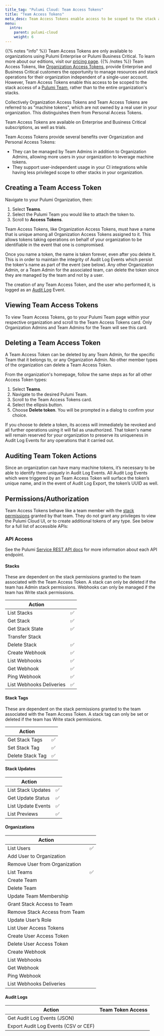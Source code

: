 ```yaml
---
title_tag: "Pulumi Cloud: Team Access Tokens"
title: "Team Access Tokens"
meta_desc: Team Access Tokens enable access to be scoped to the stack access of a Pulumi Team, rather than to the entire organization’s stacks. Learn more here.
menu:
  intro:
    parent: pulumi-cloud
    weight: 6
---
```

{{% notes "info" %}}
Team Access Tokens are only available to organizations using Pulumi Enterprise or Pulumi Business Critical.
To learn more about our editions, visit our [pricing page](/pricing/).
{{% /notes %}}
Team Access Tokens, like [Organization Access Tokens](/docs/intro/pulumi-cloud/organization-access-tokens/), provide Enterprise and Business Critical customers the opportunity to manage resources and stack operations for their organization independent of a single-user account. However, Team Access Tokens enable this access to be scoped to the stack access of a [Pulumi Team](/docs/intro/pulumi-cloud/teams/), rather than to the entire organization's stacks.

Collectively Organization Access Tokens and Team Access Tokens are referred to as "machine tokens", which are not owned by a real user in your organization. This distinguishes them from Personal Access Tokens.

Team Access Tokens are available on Enterprise and Business Critical subscriptions, as well as trials.

Team Access Tokens provide several benefits over Organization and Personal Access Tokens:

* They can be managed by Team Admins in addition to Organization Admins, allowing more users in your organization to leverage machine tokens.
* They support user-independent usage in your CI integrations while having less privileged scope to other stacks in your organization.

## Creating a Team Access Token

Navigate to your Pulumi Organization, then:

1. Select **Teams**.
1. Select the Pulumi Team you would like to attach the token to.
1. Scroll to **Access Tokens**.

Team Access Tokens, like Organization Access Tokens, must have a name that is unique among all Organization Access Tokens assigned to it. This allows tokens taking operations on behalf of your organization to be identifiable in the event that one is compromised.

Once you name a token, the name is taken forever, even after you delete it. This is in order to maintain the integrity of Audit Log Events which persist the token's name as part of the event (see below). Any other Organization Admin, or a Team Admin for the associated team, can delete the token since they are managed by the team and not by a user.

The creation of any Team Access Token, and the user who performed it, is logged as an [Audit Log](/docs/intro/pulumi-cloud/audit-logs/) Event.

## Viewing Team Access Tokens

To view Team Access Tokens, go to your Pulumi Team page within your respective organization and scroll to the Team Access Tokens card. Only Organization Admins and Team Admins for the Team will see this card.

## Deleting a Team Access Token

A Team Access Token can be deleted by any Team Admin, for the specific Team that it belongs to, or any Organization Admin. No other member types of the organization can delete a Team Access Token.

From the organization's homepage, follow the same steps as for all other Access Token types:

1. Select **Teams**.
1. Navigate to the desired Pulumi Team.
1. Scroll to the Team Access Tokens card.
1. Select the ellipsis button.
1. Choose **Delete token**. You will be prompted in a dialog to confirm your choice.

If you choose to delete a token, its access will immediately be revoked and all further operations using it will fail as unauthorized. That token's name will remain reserved for your organization to preserve its uniqueness in Audit Log Events for any operations that it carried out.

## Auditing Team Token Actions

Since an organization can have many machine tokens, it’s necessary to be able to identify them uniquely in Audit Log Events. All Audit Log Events which were triggered by an Team Access Token will surface the token’s unique name, and in the event of Audit Log Export, the token’s UUID as well.

## Permissions/Authorization

Team Access Tokens behave like a team member with the [stack permissions](https://www.pulumi.com/docs/intro/pulumi-cloud/projects-and-stacks/#stack-permissions) granted by that team. They do not grant any privileges to view the Pulumi Cloud UI, or to create additional tokens of any type. See below for a full list of accessible APIs:

### API Access

See the Pulumi [Service REST API docs](https://www.pulumi.com/docs/reference/service-rest-api/) for more information about each API endpoint.

#### Stacks

These are dependent on the stack permissions granted to the team associated with the Team Access Token. A stack can only be deleted if the team has Admin stack permissions. Webhooks can only be managed if the team has Write stack permissions.

| Action |  |
|--------|------|
| List Stacks | ✅ |
| Get Stack | ✅ |
| Get Stack State | ✅ |
| Transfer Stack |  |
| Delete Stack | ✅ |
| Create Webhook | ✅ |
| List Webhooks | ✅ |
| Get Webhook | ✅ |
| Ping Webhook | ✅ |
| List Webhooks Deliveries | ✅ |

#### Stack Tags

These are dependent on the stack permissions granted to the team associated with the Team Access Token. A stack tag can only be set or deleted if the team has Write stack permissions.

| Action |  |
|--------|------|
| Get Stack Tags | ✅ |
| Set Stack Tag | ✅ |
| Delete Stack Tag | ✅ |

#### Stack Updates

| Action |  |
|--------|------|
| List Stack Updates | ✅ |
| Get Update Status | ✅ |
| List Update Events | ✅ |
| List Previews | ✅ |

#### Organizations

| Action |  |
|--------|------|
| List Users | ✅ |
| Add User to Organization |  |
| Remove User from Organization |  |
| List Teams | ✅ | |
| Create Team |  |
| Delete Team |  |
| Update Team Membership |  |
| Grant Stack Access to Team |  |
| Remove Stack Access from Team |  |
| Update User’s Role |  |
| List User Access Tokens |  |
| Create User Access Token |  |
| Delete User Access Token |  |
| Create Webhook |  |
| List Webhooks |  |
| Get Webhook |  |
| Ping Webhook |  |
| List Webhooks Deliveries |  |

#### Audit Logs

| Action | Team Token Access |
|--------|------|
| Get Audit Log Events (JSON) |  |
| Export Audit Log Events (CSV or CEF) |  |
